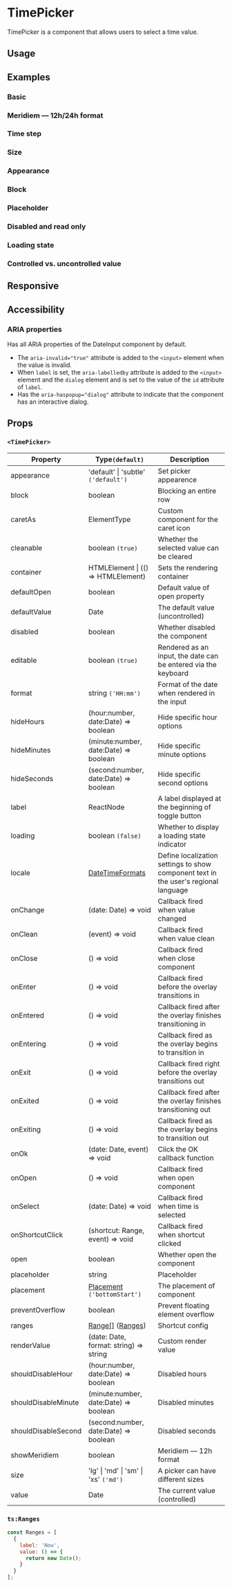 # TimePicker

TimePicker is a component that allows users to select a time value.

## Usage

<!--{include:<import-guide>}-->

## Examples

### Basic

<!--{include:`basic.md`}-->

### Meridiem — 12h/24h format

<!--{include:`meridiem.md`}-->

### Time step

<!--{include:`time-step.md`}-->

### Size

<!--{include:`size.md`}-->

### Appearance

<!--{include:`appearance.md`}-->

### Block

<!--{include:`block.md`}-->

### Placeholder

<!--{include:`placeholder.md`}-->

### Disabled and read only

<!--{include:`disabled.md`}-->

### Loading state

<!--{include:`loading.md`}-->

### Controlled vs. uncontrolled value

<!--{include:`controlled.md`}-->

## Responsive

<!--{include:<example-responsive>}-->

## Accessibility

### ARIA properties

Has all ARIA properties of the DateInput component by default.

- The `aria-invalid="true"` attribute is added to the `<input>` element when the value is invalid.
- When `label` is set, the `aria-labelledby` attribute is added to the `<input>` element and the `dialog` element and is set to the value of the `id` attribute of `label`.
- Has the `aria-haspopup="dialog"` attribute to indicate that the component has an interactive dialog.

## Props

### `<TimePicker>`

| Property            | Type`(default)`                                                 | Description                                                                         |
| ------------------- | --------------------------------------------------------------- | ----------------------------------------------------------------------------------- |
| appearance          | 'default' \| 'subtle' `('default')`                             | Set picker appearence                                                               |
| block               | boolean                                                         | Blocking an entire row                                                              |
| caretAs             | ElementType                                                     | Custom component for the caret icon                                                 |
| cleanable           | boolean `(true)`                                                | Whether the selected value can be cleared                                           |
| container           | HTMLElement \| (() => HTMLElement)                              | Sets the rendering container                                                        |
| defaultOpen         | boolean                                                         | Default value of open property                                                      |
| defaultValue        | Date                                                            | The default value (uncontrolled)                                                    |
| disabled            | boolean                                                         | Whether disabled the component                                                      |
| editable            | boolean `(true)`                                                | Rendered as an input, the date can be entered via the keyboard                      |
| format              | string `('HH:mm')`                                              | Format of the date when rendered in the input                                       |
| hideHours           | (hour:number, date:Date) => boolean                             | Hide specific hour options                                                          |
| hideMinutes         | (minute:number, date:Date) => boolean                           | Hide specific minute options                                                        |
| hideSeconds         | (second:number, date:Date) => boolean                           | Hide specific second options                                                        |
| label               | ReactNode                                                       | A label displayed at the beginning of toggle button                                 |
| loading             | boolean `(false)`                                               | Whether to display a loading state indicator                                        |
| locale              | [DateTimeFormats](/guide/i18n/#date-time-formats)               | Define localization settings to show component text in the user's regional language |
| onChange            | (date: Date) => void                                            | Callback fired when value changed                                                   |
| onClean             | (event) => void                                                 | Callback fired when value clean                                                     |
| onClose             | () => void                                                      | Callback fired when close component                                                 |
| onEnter             | () => void                                                      | Callback fired before the overlay transitions in                                    |
| onEntered           | () => void                                                      | Callback fired after the overlay finishes transitioning in                          |
| onEntering          | () => void                                                      | Callback fired as the overlay begins to transition in                               |
| onExit              | () => void                                                      | Callback fired right before the overlay transitions out                             |
| onExited            | () => void                                                      | Callback fired after the overlay finishes transitioning out                         |
| onExiting           | () => void                                                      | Callback fired as the overlay begins to transition out                              |
| onOk                | (date: Date, event) => void                                     | Click the OK callback function                                                      |
| onOpen              | () => void                                                      | Callback fired when open component                                                  |
| onSelect            | (date: Date) => void                                            | Callback fired when time is selected                                                |
| onShortcutClick     | (shortcut: Range, event) => void                                | Callback fired when shortcut clicked                                                |
| open                | boolean                                                         | Whether open the component                                                          |
| placeholder         | string                                                          | Placeholder                                                                         |
| placement           | [Placement](#code-ts-placement-code) `('bottomStart')`          | The placement of component                                                          |
| preventOverflow     | boolean                                                         | Prevent floating element overflow                                                   |
| ranges              | [Range[]](#code-ts-range-code) ([Ranges](#code-ts-ranges-code)) | Shortcut config                                                                     |
| renderValue         | (date: Date, format: string) => string                          | Custom render value                                                                 |
| shouldDisableHour   | (hour:number, date:Date) => boolean                             | Disabled hours                                                                      |
| shouldDisableMinute | (minute:number, date:Date) => boolean                           | Disabled minutes                                                                    |
| shouldDisableSecond | (second:number, date:Date) => boolean                           | Disabled seconds                                                                    |
| showMeridiem        | boolean                                                         | Meridiem — 12h format                                                               |
| size                | 'lg' \| 'md' \| 'sm' \| 'xs' `('md')`                           | A picker can have different sizes                                                   |
| value               | Date                                                            | The current value (controlled)                                                      |

<!--{include:(_common/types/placement.md)}-->
<!--{include:(_common/types/range.md)}-->

### `ts:Ranges`

```js
const Ranges = [
  {
    label: 'Now',
    value: () => {
      return new Date();
    }
  }
];
```
